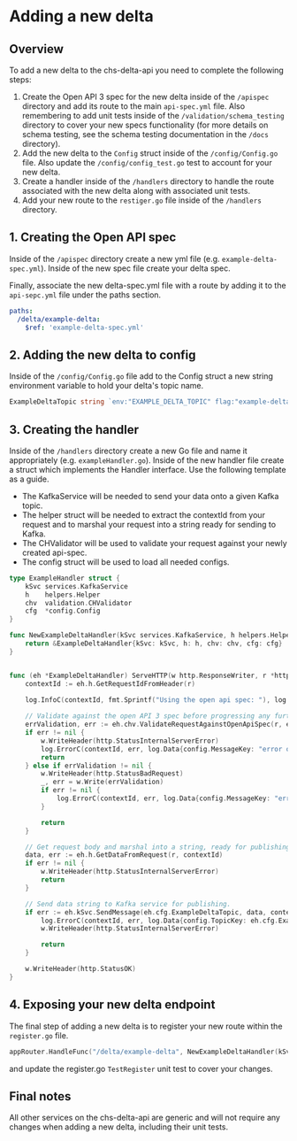 # Adding a new delta

## Overview

To add a new delta to the chs-delta-api you need to complete the following steps:
1. Create the Open API 3 spec for the new delta inside of the `/apispec` directory and add its route to the main
`api-spec.yml` file. Also remembering to add unit tests inside of the `/validation/schema_testing` directory to cover your 
new specs functionality (for more details on schema testing, see the schema testing documentation in the `/docs` directory).
2. Add the new delta to the `Config` struct inside of the `/config/Config.go` file. Also update the `/config/config_test.go` 
test to account for your new delta.
3. Create a handler inside of the `/handlers` directory to handle the route associated with the new delta along with 
associated unit tests.
4. Add your new route to the `restiger.go` file inside of the `/handlers` directory.

## 1. Creating the Open API spec
Inside of the `/apispec` directory create a new yml file (e.g. `example-delta-spec.yml`). Inside of the new spec file create
your delta spec.

Finally, associate the new delta-spec.yml file with a route by adding it to the `api-sepc.yml` file under the paths section.
```yaml
paths:
  /delta/example-delta:
    $ref: 'example-delta-spec.yml'
```

## 2. Adding the new delta to config
Inside of the `/config/Config.go` file add to the Config struct a new string environment variable to hold your delta's topic name.
```go
ExampleDeltaTopic string `env:"EXAMPLE_DELTA_TOPIC" flag:"example-delta-topic" flagDesc:"Topic for example delta"`

```

## 3. Creating the handler
Inside of the `/handlers` directory create a new Go file and name it appropriately (e.g. `exampleHandler.go`). 
Inside of the new handler file create a struct which implements the Handler interface. Use the following template
as a guide.

- The KafkaService will be needed to send your data onto a given Kafka topic.
- The helper struct will be needed to extract the contextId from your request and to marshal your request into a string 
ready for sending to Kafka.
- The CHValidator will be used to validate your request against your newly created api-spec.
- The config struct will be used to load all needed configs.

```go
type ExampleHandler struct {
	kSvc services.KafkaService
	h    helpers.Helper
	chv  validation.CHValidator
	cfg  *config.Config
}

func NewExampleDeltaHandler(kSvc services.KafkaService, h helpers.Helper, chv validation.CHValidator, cfg *config.Config) *ExampleDeltaHandler {
	return &ExampleDeltaHandler{kSvc: kSvc, h: h, chv: chv, cfg: cfg}
}


func (eh *ExampleDeltaHandler) ServeHTTP(w http.ResponseWriter, r *http.Request) {
	contextId := eh.h.GetRequestIdFromHeader(r)
    
    log.InfoC(contextId, fmt.Sprintf("Using the open api spec: "), log.Data{config.OpenApiSpecKey: eh.cfg.OpenApiSpec})

    // Validate against the open API 3 spec before progressing any further.
    errValidation, err := eh.chv.ValidateRequestAgainstOpenApiSpec(r, eh.cfg.OpenApiSpec, contextId)
    if err != nil {
        w.WriteHeader(http.StatusInternalServerError)
        log.ErrorC(contextId, err, log.Data{config.MessageKey: "error occurred while trying to validate request"})
        return
    } else if errValidation != nil {
        w.WriteHeader(http.StatusBadRequest)
        _, err = w.Write(errValidation)
        if err != nil {
            log.ErrorC(contextId, err, log.Data{config.MessageKey: "error occurred while trying to write response"})
        }

        return
    }

    // Get request body and marshal into a string, ready for publishing.
    data, err := eh.h.GetDataFromRequest(r, contextId)
    if err != nil {
        w.WriteHeader(http.StatusInternalServerError)
        return
    }

    // Send data string to Kafka service for publishing.
    if err := eh.kSvc.SendMessage(eh.cfg.ExampleDeltaTopic, data, contextId); err != nil {
        log.ErrorC(contextId, err, log.Data{config.TopicKey: eh.cfg.ExampleDeltaTopic, config.MessageKey: "error sending the message to the given kafka topic"})
        w.WriteHeader(http.StatusInternalServerError)

        return
    }

    w.WriteHeader(http.StatusOK)
}
```

## 4. Exposing your new delta endpoint
The final step of adding a new delta is to register your new route within the `register.go` file.
```go
appRouter.HandleFunc("/delta/example-delta", NewExampleDeltaHandler(kSvc, h, chv, cfg).ServeHTTP).Methods(http.MethodPost).Name("example-delta")
```
and update the register.go `TestRegister` unit test to cover your changes.

## Final notes
All other services on the chs-delta-api are generic and will not require any changes when adding a new delta, including 
their unit tests.